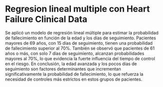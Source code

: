 # Regresion lineal multiple con Heart Failure Clinical Data

Se aplicó un modelo de regresión lineal múltiple para estimar la probabilidad de fallecimiento en función de la edad y los días de seguimiento.
Pacientes mayores de 69 años, con 15 días de seguimiento, tienen una probabilidad de fallecimiento superior al 70%.
También se observó que pacientes de 61 años o más, con solo 7 días de seguimiento, alcanzan probabilidades mayores al 70%, lo que evidencia la fuerte influencia del tiempo de control en el riesgo.
En conclusión, la edad avanzada y los pocos días de seguimiento son factores determinantes que incrementan significativamente la probabilidad de fallecimiento, lo que refuerza la necesidad de controles más estrictos en estos grupos de pacientes.
